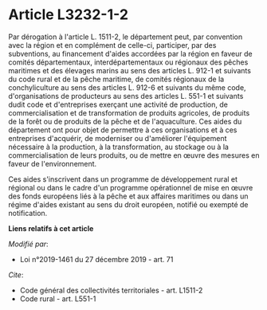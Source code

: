 # Article L3232-1-2

Par dérogation à l'article L. 1511-2, le département peut, par convention avec la région et en complément de celle-ci,
participer, par des subventions, au financement d'aides accordées par la région en faveur de comités départementaux,
interdépartementaux ou régionaux des pêches maritimes et des élevages marins au sens des articles L. 912-1 et suivants du
code rural et de la pêche maritime, de comités régionaux de la conchyliculture au sens des articles L. 912-6 et suivants du
même code, d'organisations de producteurs au sens des articles L. 551-1 et suivants dudit code et d'entreprises exerçant une
activité de production, de commercialisation et de transformation de produits agricoles, de produits de la forêt ou de
produits de la pêche et de l'aquaculture. Ces aides du département ont pour objet de permettre à ces organisations et à ces
entreprises d'acquérir, de moderniser ou d'améliorer l'équipement nécessaire à la production, à la transformation, au
stockage ou à la commercialisation de leurs produits, ou de mettre en œuvre des mesures en faveur de l'environnement.

Ces aides s'inscrivent dans un programme de développement rural et régional ou dans le cadre d'un programme opérationnel de
mise en œuvre des fonds européens liés à la pêche et aux affaires maritimes ou dans un régime d'aides existant au sens du
droit européen, notifié ou exempté de notification.

**Liens relatifs à cet article**

_Modifié par_:

  - Loi n°2019-1461 du 27 décembre 2019 - art. 71

_Cite_:

  - Code général des collectivités territoriales - art. L1511-2
  - Code rural - art. L551-1
